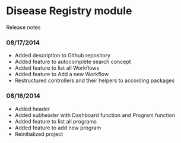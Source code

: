 Disease Registry module
=======================

Release notes

### 08/17/2014
* Added description to Github repository
* Added feature to autocomplete search concept
* Added feature to list all Workflows
* Added feature to Add a new Workflow
* Restructured controllers and their helpers to according packages

### 08/16/2014
* Added header
* Added subheader with Dashboard function and Program function
* Added feature to list all programs
* Added feature to add new program
* Reinitialized project